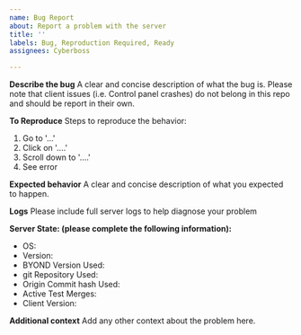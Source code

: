 ```yaml
---
name: Bug Report
about: Report a problem with the server
title: ''
labels: Bug, Reproduction Required, Ready
assignees: Cyberboss

---
```


**Describe the bug**
A clear and concise description of what the bug is. Please note that client issues (i.e. Control panel crashes) do not belong in this repo and should be report in their own.

**To Reproduce**
Steps to reproduce the behavior:
1. Go to '...'
2. Click on '....'
3. Scroll down to '....'
4. See error

**Expected behavior**
A clear and concise description of what you expected to happen.

**Logs**
Please include full server logs to help diagnose your problem

**Server State: (please complete the following information):**
 - OS:
 - Version:
 - BYOND Version Used:
 - git Repository Used:
 - Origin Commit hash Used:
 - Active Test Merges:
 - Client Version:

**Additional context**
Add any other context about the problem here.
